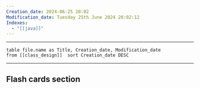 ```yaml
---
Creation_date: 2024-06-25 20:02
Modification_date: Tuesday 25th June 2024 20:02:12
Indexes:
  - "[[java]]"
---
```


----

```dataview
table file.name as Title, Creation_date, Modification_date
from [[class_design]]  sort Creation_date DESC
```


















---
## Flash cards section

